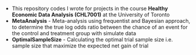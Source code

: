 * This repository codes I wrote for projects in the course **Healthy Economic Data Analysis (CHL7001)** at the University of Toronto
* **MetaAnalysis** - Meta-analysis using frequentist and Bayesian approach, to determine the true log odds ratio between the chance of an event for the control and treatment group with simulate data 
* **OptimalSampleSize** - Calculating the optimal trial sample size i.e. sample size that maximize the expected net gain of trial
